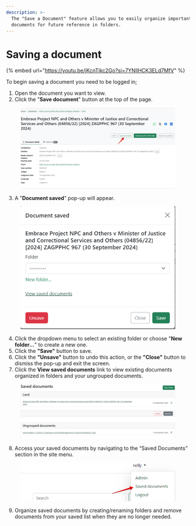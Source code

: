 ```yaml
---
description: >-
  The "Save a Document" feature allows you to easily organize important legal
  documents for future reference in folders.
---
```


# Saving a document

{% embed url="https://youtu.be/jKcnTikc2Go?si=7YNllHCK3ELd7MfV" %}



To begin saving a document you need to be logged in;

1. Open the document you want to view.
2. Click the "**Save document**" button at the top of the page.

<div align="left"><figure><img src=".gitbook/assets/Save doc 1.png" alt=""><figcaption></figcaption></figure></div>

3. A "**Document saved**" pop-up will appear.

<div align="left"><figure><img src=".gitbook/assets/save doc 2.png" alt="" width="468"><figcaption></figcaption></figure></div>

4. Click the dropdown menu to select an existing folder or choose "**New folder...**" to create a new one.
5. Click the **"Save"** button to save.
6. Click the **"Unsave"** button to undo this action, or the **"Close"** button to dismiss the pop-up and exit the screen.
7. Click the **View saved documents** link to view existing documents organized in folders and your ungrouped documents.&#x20;

<div align="left"><figure><img src=".gitbook/assets/save doc 3.png" alt=""><figcaption></figcaption></figure></div>

8. Access your saved documents by navigating to the “Saved Documents” section in the site menu.

<div align="left"><figure><img src=".gitbook/assets/save doc 4.png" alt="" width="522"><figcaption></figcaption></figure></div>

9. Organize saved documents by creating/renaming folders and remove documents from your saved list when they are no longer needed.
